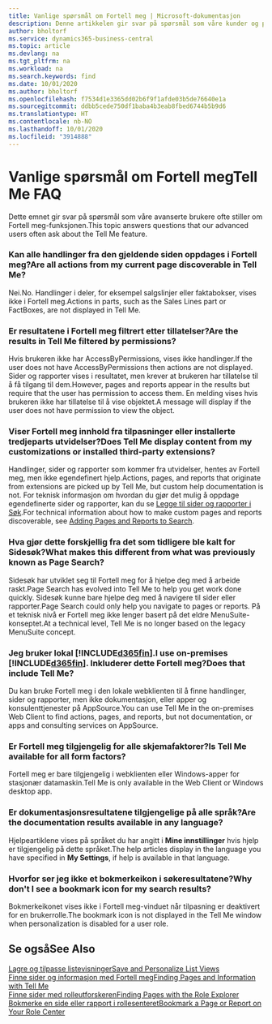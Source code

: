 ```yaml
---
title: Vanlige spørsmål om Fortell meg | Microsoft-dokumentasjon
description: Denne artikkelen gir svar på spørsmål som våre kunder og partnere ofte stiller om Fortell meg.
author: bholtorf
ms.service: dynamics365-business-central
ms.topic: article
ms.devlang: na
ms.tgt_pltfrm: na
ms.workload: na
ms.search.keywords: find
ms.date: 10/01/2020
ms.author: bholtorf
ms.openlocfilehash: f7534d1e3365dd02b6f9f1afde03b5de76640e1a
ms.sourcegitcommit: ddbb5cede750df1baba4b3eab8fbed6744b5b9d6
ms.translationtype: HT
ms.contentlocale: nb-NO
ms.lasthandoff: 10/01/2020
ms.locfileid: "3914888"
---
```

# <a name="tell-me-faq"></a><span data-ttu-id="01c82-103">Vanlige spørsmål om Fortell meg</span><span class="sxs-lookup"><span data-stu-id="01c82-103">Tell Me FAQ</span></span>
<span data-ttu-id="01c82-104">Dette emnet gir svar på spørsmål som våre avanserte brukere ofte stiller om Fortell meg-funksjonen.</span><span class="sxs-lookup"><span data-stu-id="01c82-104">This topic answers questions that our advanced users often ask about the Tell Me feature.</span></span>

### <a name="are-all-actions-from-my-current-page-discoverable-in-tell-me"></a><span data-ttu-id="01c82-105">Kan alle handlinger fra den gjeldende siden oppdages i Fortell meg?</span><span class="sxs-lookup"><span data-stu-id="01c82-105">Are all actions from my current page discoverable in Tell Me?</span></span>
<span data-ttu-id="01c82-106">Nei.</span><span class="sxs-lookup"><span data-stu-id="01c82-106">No.</span></span> <span data-ttu-id="01c82-107">Handlinger i deler, for eksempel salgslinjer eller faktabokser, vises ikke i Fortell meg.</span><span class="sxs-lookup"><span data-stu-id="01c82-107">Actions in parts, such as the Sales Lines part or FactBoxes, are not displayed in Tell Me.</span></span>

### <a name="are-the-results-in-tell-me-filtered-by-permissions"></a><span data-ttu-id="01c82-108">Er resultatene i Fortell meg filtrert etter tillatelser?</span><span class="sxs-lookup"><span data-stu-id="01c82-108">Are the results in Tell Me filtered by permissions?</span></span>
<span data-ttu-id="01c82-109">Hvis brukeren ikke har AccessByPermissions, vises ikke handlinger.</span><span class="sxs-lookup"><span data-stu-id="01c82-109">If the user does not have AccessByPermissions then actions are not displayed.</span></span> <span data-ttu-id="01c82-110">Sider og rapporter vises i resultatet, men krever at brukeren har tillatelse til å få tilgang til dem.</span><span class="sxs-lookup"><span data-stu-id="01c82-110">However, pages and reports appear in the results but require that the user has permission to access them.</span></span> <span data-ttu-id="01c82-111">En melding vises hvis brukeren ikke har tillatelse til å vise objektet.</span><span class="sxs-lookup"><span data-stu-id="01c82-111">A message will display if the user does not have permission to view the object.</span></span>

### <a name="does-tell-me-display-content-from-my-customizations-or-installed-third-party-extensions"></a><span data-ttu-id="01c82-112">Viser Fortell meg innhold fra tilpasninger eller installerte tredjeparts utvidelser?</span><span class="sxs-lookup"><span data-stu-id="01c82-112">Does Tell Me display content from my customizations or installed third-party extensions?</span></span>
<span data-ttu-id="01c82-113">Handlinger, sider og rapporter som kommer fra utvidelser, hentes av Fortell meg, men ikke egendefinert hjelp.</span><span class="sxs-lookup"><span data-stu-id="01c82-113">Actions, pages, and reports that originate from extensions are picked up by Tell Me, but custom help documentation is not.</span></span> <span data-ttu-id="01c82-114">For teknisk informasjon om hvordan du gjør det mulig å oppdage egendefinerte sider og rapporter, kan du se [Legge til sider og rapporter i Søk](/dynamics365/business-central/dev-itpro/developer/devenv-al-menusuite-functionality).</span><span class="sxs-lookup"><span data-stu-id="01c82-114">For technical information about how to make custom pages and reports discoverable, see [Adding Pages and Reports to Search](/dynamics365/business-central/dev-itpro/developer/devenv-al-menusuite-functionality).</span></span>

### <a name="what-makes-this-different-from-what-was-previously-known-as-page-search"></a><span data-ttu-id="01c82-115">Hva gjør dette forskjellig fra det som tidligere ble kalt for Sidesøk?</span><span class="sxs-lookup"><span data-stu-id="01c82-115">What makes this different from what was previously known as Page Search?</span></span>
<span data-ttu-id="01c82-116">Sidesøk har utviklet seg til Fortell meg for å hjelpe deg med å arbeide raskt.</span><span class="sxs-lookup"><span data-stu-id="01c82-116">Page Search has evolved into Tell Me to help you get work done quickly.</span></span> <span data-ttu-id="01c82-117">Sidesøk kunne bare hjelpe deg med å navigere til sider eller rapporter.</span><span class="sxs-lookup"><span data-stu-id="01c82-117">Page Search could only help you navigate to pages or reports.</span></span> <span data-ttu-id="01c82-118">På et teknisk nivå er Fortell meg ikke lenger basert på det eldre MenuSuite-konseptet.</span><span class="sxs-lookup"><span data-stu-id="01c82-118">At a technical level, Tell Me is no longer based on the legacy MenuSuite concept.</span></span>

### <a name="i-use-on-premises-d365fin-does-that-include-tell-me"></a><span data-ttu-id="01c82-119">Jeg bruker lokal [!INCLUDE[d365fin](includes/d365fin_md.md)].</span><span class="sxs-lookup"><span data-stu-id="01c82-119">I use on-premises [!INCLUDE[d365fin](includes/d365fin_md.md)].</span></span> <span data-ttu-id="01c82-120">Inkluderer dette Fortell meg?</span><span class="sxs-lookup"><span data-stu-id="01c82-120">Does that include Tell Me?</span></span>
<span data-ttu-id="01c82-121">Du kan bruke Fortell meg i den lokale webklienten til å finne handlinger, sider og rapporter, men ikke dokumentasjon, eller apper og konsulenttjenester på AppSource.</span><span class="sxs-lookup"><span data-stu-id="01c82-121">You can use Tell Me in the on-premises Web Client to find actions, pages, and reports, but not documentation, or apps and consulting services on AppSource.</span></span>

### <a name="is-tell-me-available-for-all-form-factors"></a><span data-ttu-id="01c82-122">Er Fortell meg tilgjengelig for alle skjemafaktorer?</span><span class="sxs-lookup"><span data-stu-id="01c82-122">Is Tell Me available for all form factors?</span></span>
<span data-ttu-id="01c82-123">Fortell meg er bare tilgjengelig i webklienten eller Windows-apper for stasjonær datamaskin.</span><span class="sxs-lookup"><span data-stu-id="01c82-123">Tell Me is only available in the Web Client or Windows desktop app.</span></span>

### <a name="are-the-documentation-results-available-in-any-language"></a><span data-ttu-id="01c82-124">Er dokumentasjonsresultatene tilgjengelige på alle språk?</span><span class="sxs-lookup"><span data-stu-id="01c82-124">Are the documentation results available in any language?</span></span>
<span data-ttu-id="01c82-125">Hjelpeartiklene vises på språket du har angitt i **Mine innstillinger** hvis hjelp er tilgjengelig på dette språket.</span><span class="sxs-lookup"><span data-stu-id="01c82-125">The help articles display in the language you have specified in **My Settings**, if help is available in that language.</span></span>

### <a name="why-dont-i-see-a-bookmark-icon-for-my-search-results"></a><span data-ttu-id="01c82-126">Hvorfor ser jeg ikke et bokmerkeikon i søkeresultatene?</span><span class="sxs-lookup"><span data-stu-id="01c82-126">Why don't I see a bookmark icon for my search results?</span></span>
<span data-ttu-id="01c82-127">Bokmerkeikonet vises ikke i Fortell meg-vinduet når tilpasning er deaktivert for en brukerrolle.</span><span class="sxs-lookup"><span data-stu-id="01c82-127">The bookmark icon is not displayed in the Tell Me window when personalization is disabled for a user role.</span></span>


## <a name="see-also"></a><span data-ttu-id="01c82-128">Se også</span><span class="sxs-lookup"><span data-stu-id="01c82-128">See Also</span></span>  
[<span data-ttu-id="01c82-129">Lagre og tilpasse listevisninger</span><span class="sxs-lookup"><span data-stu-id="01c82-129">Save and Personalize List Views</span></span>](ui-views.md)  
[<span data-ttu-id="01c82-130">Finne sider og informasjon med Fortell meg</span><span class="sxs-lookup"><span data-stu-id="01c82-130">Finding Pages and Information with Tell Me</span></span>](ui-search.md)  
[<span data-ttu-id="01c82-131">Finne sider med rolleutforskeren</span><span class="sxs-lookup"><span data-stu-id="01c82-131">Finding Pages with the Role Explorer</span></span>](ui-role-explorer.md)  
[<span data-ttu-id="01c82-132">Bokmerke en side eller rapport i rollesenteret</span><span class="sxs-lookup"><span data-stu-id="01c82-132">Bookmark a Page or Report on Your Role Center</span></span>](ui-bookmarks.md)
